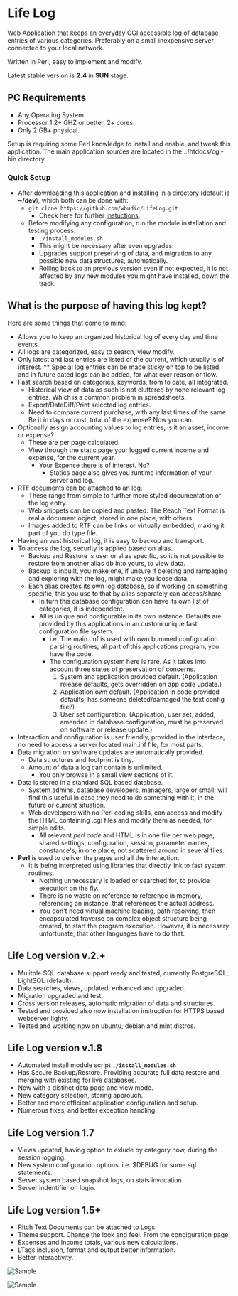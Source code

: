 # Life Log

Web Application that keeps an everyday CGI accessible log of database entries of various categories.
Preferably on a small inexpensive server connected to your local network.

Written in Perl, easy to implement and modify.

Latest stable version is **2.4** in **SUN** stage.

## PC Requirements

* Any Operating System
* Processor 1.2+ GHZ or better, 2+ cores.
* Only 2 GB+ physical.

Setup is requiring some Perl knowledge to install and enable, and tweak this application. The main application sources are located in the ../htdocs/cgi-bin directory.

### Quick Setup

* After downloading this application and installing in a directory (default is **~/dev**), which both can be done with:
  * ```git clone https://github.com/wbudic/LifeLog.git```
    * Check here for further [instuctions](./Installation.txt).
  * Before modifying any configuration, run the module installation and testing process.
    * ```./install_modules.sh```
    * This might be necessary after even upgrades.
    * Upgrades support preserving of data, and migration to any possible new data structures, automatically.
    * Rolling back to an previous version even if not expected, it is not affected by any new modules you might have installed, down the track.

## What is the purpose of having this log kept?

Here are some things that come to mind:

* Allows you to keep an organized historical log of every day and time events.
* All logs are categorized, easy to search, view modify.
* Only latest and last entries are listed of the current, which usually is of interest.
    ** Special log entries can be made sticky on top to be listed, and in future dated logs can be added, for what ever reason or flow.
* Fast search based on categories, keywords, from to date, all integrated.
  * Historical view of data as such is not cluttered by none relevant log entries. Which is a common problem in spreadsheets.
  * Export/DateDiff/Print selected log entries.
  * Need to compare current purchase, with any last times of the same. Be it in days or cost, total of the expense? Now you can.
* Optionally assign accounting values to log entries, is it an asset, income or expense?
  * These are per page calculated.
  * View through the static page your logged current income and expense, for the current year.
    * Your Expense there is of interest. No?
      * Statics page also gives you runtime information of your server and log.  
* RTF documents can be attached to an log.
  * These range from simple to further more styled documentation of the log entry.
  * Web snippets can be copied and pasted. The Reach Text Format is real a document object, stored in one place, with others.
  * Images added to RTF can be links or virtually embedded, making it part of you db type file.
* Having an vast historical log, it is easy to backup and transport.
* To access the log, security is applied based on alias.
  * Backup and Restore is user or alias specific, so it is not possible to restore from another alias db into yours, to view data.
  * Backup is inbuilt, you make one, if unsure if deleting and rampaging and exploring with the log, might make you loose data.
  * Each alias creates its own log database, so if working on something specific, this you use to that by alias separately can access/share.
    * In turn this database configuration can have its own list of categories, it is independent.
    * All is unique and configurable in its own instance. Defaults are provided by this applications in an custom unique fast configuration file system.
      * i.e. The main.cnf is used with own bummed configuration parsing routines, all part of this applications program, you have the code.
      * The configuration system here is rare. As it takes into account three states of preservation of concerns.
        1. System and application provided default. (Application release defaults, gets overridden on app code update.)
        2. Application own default. (Application in code provided defaults, has someone deleted/damaged the text config file?)
        3. User set configuration. (Application, user set, added, amended in database configuration, must be preserved on software or release update.)
* Interaction and configuration is user friendly, provided in the interface, no need to access a server located main.inf file, for most parts.
* Data migration on software updates are automatically provided.
  * Data structures and footprint is tiny.
  * Amount of data a log can contain is unlimited.
    * You only browse in a small view sections of it.
* Data is stored in a standard SQL based database.
  * System admins, database developers, managers, large or small; will find this useful in case they need to do something with it, in the future or current situation.
  * Web developers with no Perl coding skills, can access and modify the HTML containing .cgi files and modify them as needed, for simple edits.
    * All relevant *perl code* and HTML is in one file per web page, shared settings, configuration, session, parameter names, constance's, in one place, not scattered around in several files.
* **Perl** is used to deliver the pages and all the interaction.
  * It is being interpreted using libraries that directly link to fast system routines.
    * Nothing unnecessary is loaded or searched for, to provide execution on the fly.
    * There is no waste on reference to reference in memory, referencing an instance, that references the actual address.
    * You don't need virtual machine loading, path resolving, then encapsulated traverse on complex object structure being created, to start the program execution. However, it is necessary unfortunate, that other languages have to do that.

## Life Log version v.2.+

* Mulitple SQL database support ready and tested, currently PostgreSQL, LightSQL (default).
* Data searches, views, updated, enhanced and upgraded.
* Migration upgraded and test.
* Cross version releases, automatic migration of data and structures.
* Tested and provided also now installation instruction for HTTPS based webserver lighty.
* Tested and working now on ubuntu, debian and mint distros.
  
## Life Log version v.1.8

* Automated install module script **`./install_modules.sh`**
* Has Secure Backup/Restore. Providing accurate full data restore and merging with existing for live databases.
* Now with a distinct data page and view mode.
* New category selection, storing approuch.
* Better and more efficient application configuration and setup.
* Numerous fixes, and better exception handling.

## Life Log version 1.7

* Views updated, having option to exlude by category now, during the session logging.
* New system configuration options. i.e. $DEBUG for some sql statements.
* Server system based snapshot logs, on stats invocation.
* Server indentifier on login.

## Life Log version 1.5+

* Ritch Text Documents can be attached to Logs.
* Theme support. Change the look and feel. From the congiguration page.
* Expenses and Income totals, various new calculations.
* LTags inclusion, format and output better information.
* Better interactivity.

![Sample](VS-on-METABOX-42.png)

![Sample](VS-on-METABOX-34.png)
